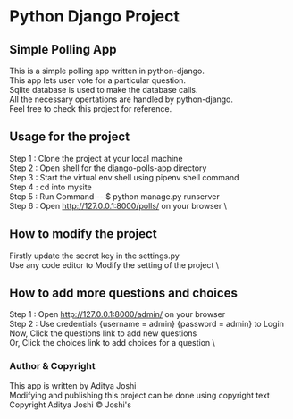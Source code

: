 # Python Django Project
## Simple Polling App
This is a simple polling app written in python-django. \
This app lets user vote for a particular question. \
Sqlite database is used to make the database calls. \
All the necessary opertations are handled by python-django. \
Feel free to check this project for reference.

## Usage for the project
Step 1 : Clone the project at your local machine \
Step 2 : Open shell for the django-polls-app directory \
Step 3 : Start the virtual env shell using pipenv shell command \
Step 4 : cd into mysite \
Step 5 : Run Command -- $ python manage.py runserver \
Step 6 : Open http://127.0.0.1:8000/polls/ on your browser \

## How to modify the project
Firstly update the secret key in the settings.py \
Use any code editor to Modify the setting of the project \

## How to add more questions and choices
Step 1 : Open http://127.0.0.1:8000/admin/ on your browser \
Step 2 : Use credentials {username = admin} {password = admin} to Login \
Now, Click the questions link to add new questions \
Or, Click the choices link to add choices for a question \

### Author & Copyright
This app is written by Aditya Joshi \
Modifying and publishing this project can be done using copyright text \
Copyright Aditya Joshi &copy; Joshi's
